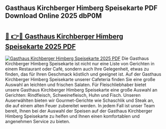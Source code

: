 ## Gasthaus Kirchberger Himberg Speisekarte PDF Download Online 2025 dbP0M

# <h2><a href="http://gc73mo.nevu.top/?p=Gasthaus+Kirchberger+Himberg+Speisekarte">🔗 👉🔴 Gasthaus Kirchberger Himberg Speisekarte 2025 PDF</a></h2>

[![Gasthaus Kirchberger Himberg Speisekarte 2025 PDF](https://i.imgur.com/dBaPXMq.png)](http://gc73mo.nevu.top/?p=Gasthaus+Kirchberger+Himberg+Speisekarte)
Die Gasthaus Kirchberger Himberg Speisekarte ist nicht nur eine Liste von Gerichten in einem Restaurant oder Café, sondern auch Ihre Gelegenheit, etwas zu finden, das für Ihren Geschmack köstlich und geeignet ist. Auf der Gasthaus Kirchberger Himberg Speisekarte unserer Cafeteria finden Sie eine große Auswahl an leichten und frischen Salaten. Für Fleischliebhaber bietet unsere Gasthaus Kirchberger Himberg Speisekarte eine große Auswahl an Gerichten: Rindfleisch, Schweinefleisch, Huhn und Fisch. Unseren Auserwählten bieten wir Gourmet-Gerichte wie Schaschlik und Steak an, die auf einem alten Feuer zubereitet werden. In jedem Fall ist unser Team bereit, Ihnen bei der Auswahl der Speisen auf der Gasthaus Kirchberger Himberg Speisekarte zu helfen und Ihnen einen komfortablen und angenehmen Service zu bieten.
